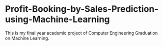 # Profit-Booking-by-Sales-Prediction-using-Machine-Learning
This is my final year academic project of Computer Engineering Graduation on Machine Learning.
